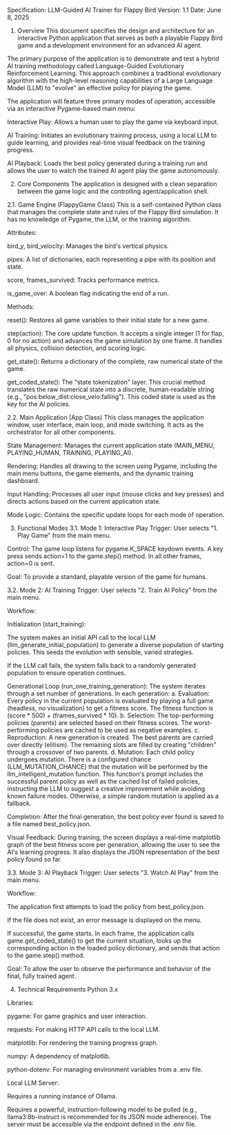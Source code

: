 <!-- Use this file to provide workspace-specific custom instructions to Copilot. For more details, visit https://code.visualstudio.com/docs/copilot/copilot-customization#_use-a-githubcopilotinstructionsmd-file -->


Specification: LLM-Guided AI Trainer for Flappy Bird
Version: 1.1
Date: June 8, 2025

1. Overview
This document specifies the design and architecture for an interactive Python application that serves as both a playable Flappy Bird game and a development environment for an advanced AI agent.

The primary purpose of the application is to demonstrate and test a hybrid AI training methodology called Language-Guided Evolutionary Reinforcement Learning. This approach combines a traditional evolutionary algorithm with the high-level reasoning capabilities of a Large Language Model (LLM) to "evolve" an effective policy for playing the game.

The application will feature three primary modes of operation, accessible via an interactive Pygame-based main menu:

Interactive Play: Allows a human user to play the game via keyboard input.

AI Training: Initiates an evolutionary training process, using a local LLM to guide learning, and provides real-time visual feedback on the training progress.

AI Playback: Loads the best policy generated during a training run and allows the user to watch the trained AI agent play the game autonomously.

2. Core Components
The application is designed with a clean separation between the game logic and the controlling agent/application shell.

2.1. Game Engine (FlappyGame Class)
This is a self-contained Python class that manages the complete state and rules of the Flappy Bird simulation. It has no knowledge of Pygame, the LLM, or the training algorithm.

Attributes:

bird_y, bird_velocity: Manages the bird's vertical physics.

pipes: A list of dictionaries, each representing a pipe with its position and state.

score, frames_survived: Tracks performance metrics.

is_game_over: A boolean flag indicating the end of a run.

Methods:

reset(): Restores all game variables to their initial state for a new game.

step(action): The core update function. It accepts a single integer (1 for flap, 0 for no action) and advances the game simulation by one frame. It handles all physics, collision detection, and scoring logic.

get_state(): Returns a dictionary of the complete, raw numerical state of the game.

get_coded_state(): The "state tokenization" layer. This crucial method translates the raw numerical state into a discrete, human-readable string (e.g., "pos:below_dist:close_velo:falling"). This coded state is used as the key for the AI policies.

2.2. Main Application (App Class)
This class manages the application window, user interface, main loop, and mode switching. It acts as the orchestrator for all other components.

State Management: Manages the current application state (MAIN_MENU, PLAYING_HUMAN, TRAINING, PLAYING_AI).

Rendering: Handles all drawing to the screen using Pygame, including the main menu buttons, the game elements, and the dynamic training dashboard.

Input Handling: Processes all user input (mouse clicks and key presses) and directs actions based on the current application state.

Mode Logic: Contains the specific update loops for each mode of operation.

3. Functional Modes
3.1. Mode 1: Interactive Play
Trigger: User selects "1. Play Game" from the main menu.

Control: The game loop listens for pygame.K_SPACE keydown events. A key press sends action=1 to the game.step() method. In all other frames, action=0 is sent.

Goal: To provide a standard, playable version of the game for humans.

3.2. Mode 2: AI Training
Trigger: User selects "2. Train AI Policy" from the main menu.

Workflow:

Initialization (start_training):

The system makes an initial API call to the local LLM (llm_generate_initial_population) to generate a diverse population of starting policies. This seeds the evolution with sensible, varied strategies.

If the LLM call fails, the system falls back to a randomly generated population to ensure operation continues.

Generational Loop (run_one_training_generation): The system iterates through a set number of generations. In each generation:
a. Evaluation: Every policy in the current population is evaluated by playing a full game (headless, no visualization) to get a fitness score. The fitness function is (score * 500) + (frames_survived * 10).
b. Selection: The top-performing policies (parents) are selected based on their fitness scores. The worst-performing policies are cached to be used as negative examples.
c. Reproduction: A new generation is created. The best parents are carried over directly (elitism). The remaining slots are filled by creating "children" through a crossover of two parents.
d. Mutation: Each child policy undergoes mutation. There is a configured chance (LLM_MUTATION_CHANCE) that the mutation will be performed by the llm_intelligent_mutation function. This function's prompt includes the successful parent policy as well as the cached list of failed policies, instructing the LLM to suggest a creative improvement while avoiding known failure modes. Otherwise, a simple random mutation is applied as a fallback.

Completion: After the final generation, the best policy ever found is saved to a file named best_policy.json.

Visual Feedback: During training, the screen displays a real-time matplotlib graph of the best fitness score per generation, allowing the user to see the AI's learning progress. It also displays the JSON representation of the best policy found so far.

3.3. Mode 3: AI Playback
Trigger: User selects "3. Watch AI Play" from the main menu.

Workflow:

The application first attempts to load the policy from best_policy.json.

If the file does not exist, an error message is displayed on the menu.

If successful, the game starts. In each frame, the application calls game.get_coded_state() to get the current situation, looks up the corresponding action in the loaded policy dictionary, and sends that action to the game.step() method.

Goal: To allow the user to observe the performance and behavior of the final, fully trained agent.

4. Technical Requirements
Python 3.x

Libraries:

pygame: For game graphics and user interaction.

requests: For making HTTP API calls to the local LLM.

matplotlib: For rendering the training progress graph.

numpy: A dependency of matplotlib.

python-dotenv: For managing environment variables from a .env file.

Local LLM Server:

Requires a running instance of Ollama.

Requires a powerful, instruction-following model to be pulled (e.g., llama3:8b-instruct is recommended for its JSON mode adherence). The server must be accessible via the endpoint defined in the .env file.
